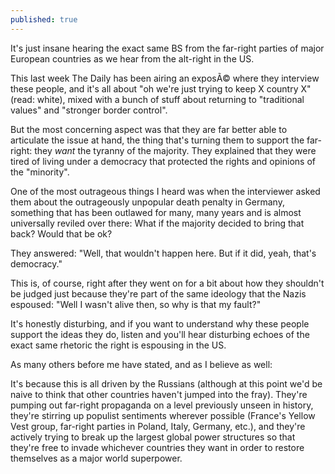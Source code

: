 ```yaml
---
published: true
---
```

It's just insane hearing the exact same BS from the far-right parties of major European countries as we hear from the alt-right in the US.

This last week The Daily has been airing an exposÃ© where they interview these people, and it's all about "oh we're just trying to keep X country X" (read: white), mixed with a bunch of stuff about returning to "traditional values" and "stronger border control".

But the most concerning aspect was that they are far better able to articulate the issue at hand, the thing that's turning them to support the far-right: they *want* the tyranny of the majority. They explained that they were tired of living under a democracy that protected the rights and opinions of the "minority".

One of the most outrageous things I heard was when the interviewer asked them about the outrageously unpopular death penalty in Germany, something that has been outlawed for many, many years and is almost universally reviled over there: What if the majority decided to bring that back? Would that be ok?

They answered: "Well, that wouldn't happen here. But if it did, yeah, that's democracy."

This is, of course, right after they went on for a bit about how they shouldn't be judged just because they're part of the same ideology that the Nazis espoused: "Well I wasn't alive then, so why is that my fault?"

It's honestly disturbing, and if you want to understand why these people support the ideas they do, listen and you'll hear disturbing echoes of the exact same rhetoric the right is espousing in the US.

As many others before me have stated, and as I believe as well:

It's because this is all driven by the Russians (although at this point we'd be naive to think that other countries haven't jumped into the fray). They're pumping out far-right propaganda on a level previously unseen in history, they're stirring up populist sentiments wherever possible (France's Yellow Vest group, far-right parties in Poland, Italy, Germany, etc.), and they're actively trying to break up the largest global power structures so that they're free to invade whichever countries they want in order to restore themselves as a major world superpower.
